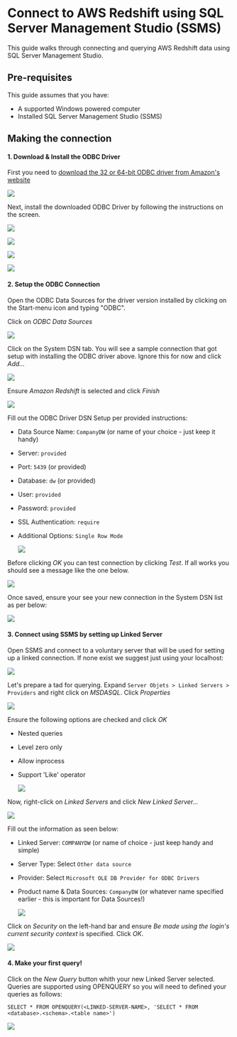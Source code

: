 # Connect to AWS Redshift using SQL Server Management Studio (SSMS)

This guide walks through connecting and querying AWS Redshift data using SQL Server Management Studio.

## Pre-requisites

This guide assumes that you have:
- A supported Windows powered computer
- Installed SQL Server Management Studio (SSMS)


## Making the connection

#### 1. Download & Install the ODBC Driver
First you need to [download the 32 or 64-bit ODBC driver from Amazon's website](http://docs.aws.amazon.com/redshift/latest/mgmt/install-odbc-driver-windows.html)

   ![](https://github.com/seibelsbi/sbi/blob/master/guides/connect-to-awsredshift-using-ssms/img/guide01.png)

Next, install the downloaded ODBC Driver by following the instructions on the screen.

   ![](https://github.com/seibelsbi/sbi/blob/master/guides/connect-to-awsredshift-using-ssms/img/guide02.png)

   ![](https://github.com/seibelsbi/sbi/blob/master/guides/connect-to-awsredshift-using-ssms/img/guide03.png)

   ![](https://github.com/seibelsbi/sbi/blob/master/guides/connect-to-awsredshift-using-ssms/img/guide04.png)

   ![](https://github.com/seibelsbi/sbi/blob/master/guides/connect-to-awsredshift-using-ssms/img/guide05.png)


#### 2. Setup the ODBC Connection

Open the ODBC Data Sources for the driver version installed by clicking on the Start-menu icon and typing "ODBC".

Click on *ODBC Data Sources*

   ![](https://github.com/seibelsbi/sbi/blob/master/guides/connect-to-awsredshift-using-ssms/img/guide06.png)


Click on the System DSN tab. You will see a sample connection that got setup with installing the ODBC driver above. Ignore this for now and click *Add...*

   ![](https://github.com/seibelsbi/sbi/blob/master/guides/connect-to-awsredshift-using-ssms/img/guide07.png)


Ensure *Amazon Redshift* is selected and click *Finish*

   ![](https://github.com/seibelsbi/sbi/blob/master/guides/connect-to-awsredshift-using-ssms/img/guide08.png)


Fill out the ODBC Driver DSN Setup per provided instructions:
- Data Source Name: `CompanyDW` (or name of your choice - just keep it handy)
- Server: `provided`
- Port: `5439` (or provided)
- Database: `dw` (or provided)
- User: `provided`
- Password: `provided`
- SSL Authentication: `require`
- Additional Options: `Single Row Mode`

   ![](https://github.com/seibelsbi/sbi/blob/master/guides/connect-to-awsredshift-using-ssms/img/guide09.png)

Before clicking *OK* you can test connection by clicking *Test*. If all works you should see a message like the one below.

   ![](https://github.com/seibelsbi/sbi/blob/master/guides/connect-to-awsredshift-using-ssms/img/guide10.png)

Once saved, ensure your see your new connection in the System DSN list as per below:

   ![](https://github.com/seibelsbi/sbi/blob/master/guides/connect-to-awsredshift-using-ssms/img/guide11.png)


#### 3. Connect using SSMS by setting up Linked Server

Open SSMS and connect to a voluntary server that will be used for setting up a linked connection. If none exist we suggest just using your localhost:

   ![](https://github.com/seibelsbi/sbi/blob/master/guides/connect-to-awsredshift-using-ssms/img/guide12.png)

Let's prepare a tad for querying. Expand `Server Objets > Linked Servers > Providers` and right click on *MSDASQL*. Click *Properties*

   ![](https://github.com/seibelsbi/sbi/blob/master/guides/connect-to-awsredshift-using-ssms/img/guide13.png)

Ensure the following options are checked and click *OK*
- Nested queries
- Level zero only
- Allow inprocess
- Support 'Like' operator

   ![](https://github.com/seibelsbi/sbi/blob/master/guides/connect-to-awsredshift-using-ssms/img/guide14.png)


Now, right-click on *Linked Servers* and click *New Linked Server...*

   ![](https://github.com/seibelsbi/sbi/blob/master/guides/connect-to-awsredshift-using-ssms/img/guide15.png)


Fill out the information as seen below:
- Linked Server: `COMPANYDW` (or name of choice - just keep handy and simple)
- Server Type: Select `Other data source`
- Provider: Select `Microsoft OLE DB Provider for ODBC Drivers`
- Product name & Data Sources: `CompanyDW` (or whatever name specified earlier - this is important for Data Sources!)

   ![](https://github.com/seibelsbi/sbi/blob/master/guides/connect-to-awsredshift-using-ssms/img/guide16.png)


Click on *Security* on the left-hand bar and ensure *Be made using the login's current security context* is specified. Click *OK*.

   ![](https://github.com/seibelsbi/sbi/blob/master/guides/connect-to-awsredshift-using-ssms/img/guide17.png)


#### 4. Make your first query!

Click on the *New Query* button whith your new Linked Server selected. Queries are supported using OPENQUERY so you will need to defined your queries as follows:

`SELECT * FROM OPENQUERY(<LINKED-SERVER-NAME>, 'SELECT * FROM <database>.<schema>.<table name>')`

   ![](https://github.com/seibelsbi/sbi/blob/master/guides/connect-to-awsredshift-using-ssms/img/guide18.png)

